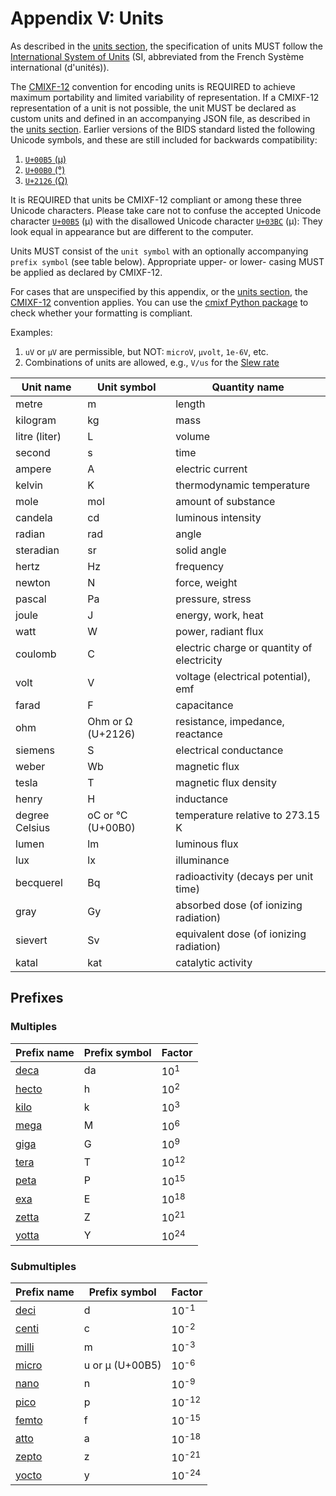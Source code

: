 # Appendix V: Units

As described in the [units section](../02-common-principles.md#units),
the specification of units MUST follow the
[International System of Units](https://en.wikipedia.org/wiki/International_System_of_Units)
(SI, abbreviated from the French Système international (d'unités)).

The [CMIXF-12](https://people.csail.mit.edu/jaffer/MIXF/CMIXF-12) convention
for encoding units is REQUIRED to achieve maximum portability and limited
variability of representation.
If a CMIXF-12 representation of a unit is not possible, the unit MUST be declared
as custom units and defined in an accompanying JSON file, as described in the
[units section](../02-common-principles.md#units).
Earlier versions of the BIDS standard listed the following Unicode symbols, and
these are still included for backwards compatibility:

1.  [`U+00B5` (µ)](https://codepoints.net/U+00B5)
1.  [`U+00B0` (°)](https://codepoints.net/U+00B0)
1.  [`U+2126` (Ω)](https://codepoints.net/U+2126)

It is REQUIRED that units be CMIXF-12 compliant or among these three Unicode
characters.
Please take care not to confuse the accepted Unicode character
[`U+00B5`](https://codepoints.net/U+00B5) (µ) with the disallowed Unicode
character [`U+03BC`](https://codepoints.net/U+03BC) (μ):
They look equal in appearance but are different to the computer.

Units MUST consist of the `unit symbol` with an optionally accompanying
`prefix symbol` (see table below). Appropriate upper- or lower- casing MUST
be applied as declared by CMIXF-12.

For cases that are unspecified by this appendix, or the
[units section](../02-common-principles.md#units), the
[CMIXF-12](https://people.csail.mit.edu/jaffer/MIXF/CMIXF-12) convention
applies.
You can use the [cmixf Python package](https://github.com/sensein/cmixf) to
check whether your formatting is compliant.

Examples:

1.  `uV` or `µV` are permissible, but NOT: `microV`, `µvolt`, `1e-6V`, etc.
1.  Combinations of units are allowed, e.g., `V/us` for the [Slew rate](https://en.wikipedia.org/wiki/Slew_rate)

| Unit name      | Unit symbol       | Quantity name                              |
| -------------- | ----------------- | ------------------------------------------ |
| metre          | m                 | length                                     |
| kilogram       | kg                | mass                                       |
| litre (liter)  | L                 | volume                                     |
| second         | s                 | time                                       |
| ampere         | A                 | electric current                           |
| kelvin         | K                 | thermodynamic temperature                  |
| mole           | mol               | amount of substance                        |
| candela        | cd                | luminous intensity                         |
| radian         | rad               | angle                                      |
| steradian      | sr                | solid angle                                |
| hertz          | Hz                | frequency                                  |
| newton         | N                 | force, weight                              |
| pascal         | Pa                | pressure, stress                           |
| joule          | J                 | energy, work, heat                         |
| watt           | W                 | power, radiant flux                        |
| coulomb        | C                 | electric charge or quantity of electricity |
| volt           | V                 | voltage (electrical potential), emf        |
| farad          | F                 | capacitance                                |
| ohm            | Ohm or Ω (U+2126) | resistance, impedance, reactance           |
| siemens        | S                 | electrical conductance                     |
| weber          | Wb                | magnetic flux                              |
| tesla          | T                 | magnetic flux density                      |
| henry          | H                 | inductance                                 |
| degree Celsius | oC or °C (U+00B0) | temperature relative to 273.15 K           |
| lumen          | lm                | luminous flux                              |
| lux            | lx                | illuminance                                |
| becquerel      | Bq                | radioactivity (decays per unit time)       |
| gray           | Gy                | absorbed dose (of ionizing radiation)      |
| sievert        | Sv                | equivalent dose (of ionizing radiation)    |
| katal          | kat               | catalytic activity                         |

## Prefixes

### Multiples

| Prefix name                                 | Prefix symbol | Factor          |
| ---------------------------------------------------------- | ---------------------------- | ------------------------------- |
| [deca](https://www.wikiwand.com/en/Deca-)   | da            | 10<sup>1</sup>  |
| [hecto](https://www.wikiwand.com/en/Hecto-) | h             | 10<sup>2</sup>  |
| [kilo](https://www.wikiwand.com/en/Kilo-)   | k             | 10<sup>3</sup>  |
| [mega](https://www.wikiwand.com/en/Mega-)   | M             | 10<sup>6</sup>  |
| [giga](https://www.wikiwand.com/en/Giga-)   | G             | 10<sup>9</sup>  |
| [tera](https://www.wikiwand.com/en/Tera-)   | T             | 10<sup>12</sup> |
| [peta](https://www.wikiwand.com/en/Peta-)   | P             | 10<sup>15</sup> |
| [exa](https://www.wikiwand.com/en/Exa-)     | E             | 10<sup>18</sup> |
| [zetta](https://www.wikiwand.com/en/Zetta-) | Z             | 10<sup>21</sup> |
| [yotta](https://www.wikiwand.com/en/Yotta-) | Y             | 10<sup>24</sup> |

### Submultiples

| Prefix name                                 | Prefix symbol   | Factor           |
| ------------------------------------------- | --------------- | ---------------- |
| [deci](https://www.wikiwand.com/en/Deci-)   | d               | 10<sup>-1</sup>  |
| [centi](https://www.wikiwand.com/en/Centi-) | c               | 10<sup>-2</sup>  |
| [milli](https://www.wikiwand.com/en/Milli-) | m               | 10<sup>-3</sup>  |
| [micro](https://www.wikiwand.com/en/Micro-) | u or µ (U+00B5) | 10<sup>-6</sup>  |
| [nano](https://www.wikiwand.com/en/Nano-)   | n               | 10<sup>-9</sup>  |
| [pico](https://www.wikiwand.com/en/Pico-)   | p               | 10<sup>-12</sup> |
| [femto](https://www.wikiwand.com/en/Femto-) | f               | 10<sup>-15</sup> |
| [atto](https://www.wikiwand.com/en/Atto-)   | a               | 10<sup>-18</sup> |
| [zepto](https://www.wikiwand.com/en/Zepto-) | z               | 10<sup>-21</sup> |
| [yocto](https://www.wikiwand.com/en/Yocto-) | y               | 10<sup>-24</sup> |

